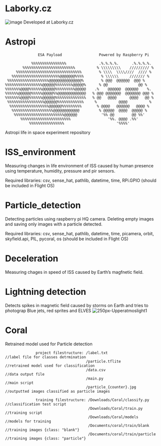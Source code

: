 # Laborky.cz
![image](https://user-images.githubusercontent.com/98588523/152417709-2008e586-28c6-4f2a-9e84-af8307ac01b9.png)
Developed at Laborky.cz

# Astropi
                   ESA Payload                 Powered by Raspberry Pi 

                %%%%%%%%%%%%%%%%               .%.%.%.%.      .%.%.%.%.
            %%%%%%%%%%%%%%%%%%%%%%%%          % \\\\\\\\\    ///////// %
         %%%%%%%%%%%%%%%%%%%%%%%%%%%%%%        % \\\\  \\\\////  //// %
       %%%%%%%%%%%%%%%%%%%%%%@@@@@@@%%%%        % \\\\\\     /////// %
     %%%%%%%%%%%%%%%%%%%@@@@@@@@@@@@@@@%        % @@@  @@@@@@  @@@ %
    %%%%%%%%%%%%%%%%%@@@@@@%%%%%%%%@@@@@%      % @@              @@ %
    %%%%%%%@@@@%%%%%%@@@@@@%%%%%%%%%@@@@@    .%    @@@@@@  @@@@@@    %.
    %%%%%%@@@@@@%%%%%@@@@@%%@@@@@@@@@@@@@   % @@@ @@@@@@@  @@@@@@@ @@@ %
    %%%%%%%@@@@%%%%%%@@@@@@%%%%%%%%%%%%%%   % @@   @@@@      @@@@   @@ %
     %%%%%%%%%%%%%%%%%@@@@@@%%%%%%%%%%%%     %          @@@@          %
      %%%%%%%%%%%%%%%%%%@@@@@@%%%%%%%%%       % @@@@   @@@@@@   @@@@ %
       %%%%%%%%%%%%%%%%%%%@@@@@@@@@@@@         % @@@@@  @@@@  @@@@@ %
        %%%%%%%%%%%%%%%%%%%%%%%@@@@@@           '%% @@        @@ %%'
           %%%%%%%%%%%%%%%%%%%%%%%                 '%%. @@@@ .%%'
               %%%%%%%%%%%%%%%%                        '%%%%'


Astropi life in space experiment repository

# ISS_environment
Measuring changes in life environment of ISS caused by human presence using temperature, humidity, pressure and pir sensors.

Required libraries: csv, sense_hat, pathlib, datetime, time, RPi.GPIO
(should be included in Flight OS)

# Particle_detection
Detecting particles using raspberry pi HQ camera. Deleting empty images and saving only images with a particle detected.

Required libraries: csv, sense_hat, pathlib, datetime, time, picamera, orbit, skyfield.api, PIL, pycoral, os
(should be included in Flight OS)

# Deceleration
Measuring chages in speed of ISS caused by Earth’s magfnetic field.

# Lightning detection
Detects spikes in magnetic field caused by storms on Earth and tries to photograp Blue jets, red sprites and ELVES
![250px-Upperatmoslight1](https://user-images.githubusercontent.com/98588523/154854886-024aa0d7-b9f0-4820-b4e0-ee78c8081846.jpg)

# Coral
Retrained model used for Particle detection

                  project filestructure: /label.txt                  //label file for classes detrmination
                                         /particle.tflite            //retrained model used for classification
                                         /data.csv                   //data output file
                                         /main.py                    //main script
                                         /particle_{counter}.jpg     //outputted images classified as particle images
                                         
                  training filestructure: /Downloads/Coral/classify.py     //classification test script
                                          /Downloads/Coral/train.py        //training script
                                          /Downloads/Coral/models          //models for training
                                          /Documents/coral/train/blank     //training images {class: "blank"}
                                          /Documents/coral/train/particle  //training images {class: "particle"}
